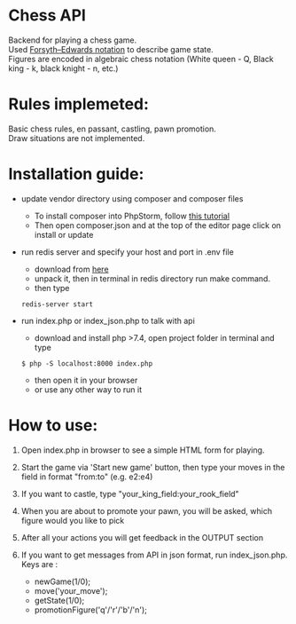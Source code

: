 # Chess API
Backend for playing a chess game.  <br  />
Used [Forsyth–Edwards notation](https://en.wikipedia.org/wiki/Forsyth%E2%80%93Edwards_Notation) to describe game state.  <br  />
Figures are encoded in algebraic chess notation (White queen - Q, Black king - k, black knight - n, etc.)

# Rules implemeted:
Basic chess rules, en passant, castling, pawn promotion. <br  />
Draw situations are not implemented.

# Installation guide:
- update vendor directory using composer and composer files 
  - To install composer into PhpStorm, follow [this tutorial](https://www.jetbrains.com/help/phpstorm/using-the-composer-dependency-manager.html)
  - Then open composer.json and at the top of the editor page click on install or update
- run redis server and specify your host and port in .env file
  - download from [here](https://redis.io/download)
  - unpack it, then in terminal in redis directory run make command.
  - then type
  ```
  redis-server start
  ```
  
- run index.php or index_json.php to talk with api
  - download and install php >7.4, open project folder in terminal and type 
  ```
  $ php -S localhost:8000 index.php
  ```
  - then open it in your browser
  - or use any other way to run it

# How to use:
1. Open index.php in browser to see a simple HTML form for playing. 
2. Start the game via 'Start new game' button, then type your moves in the field in format "from:to" (e.g. e2:e4)
3. If you want to castle, type "your_king_field:your_rook_field"
4. When you are about to promote your pawn, you will be asked, which figure would you like to pick

5. After all your actions you will get feedback in the OUTPUT section

6. If you want to get messages from API in json format, run index_json.php.  Keys are : 
    - newGame(1/0);
    - move('your_move');
    - getState(1/0);
    - promotionFigure('q'/'r'/'b'/'n');
  




